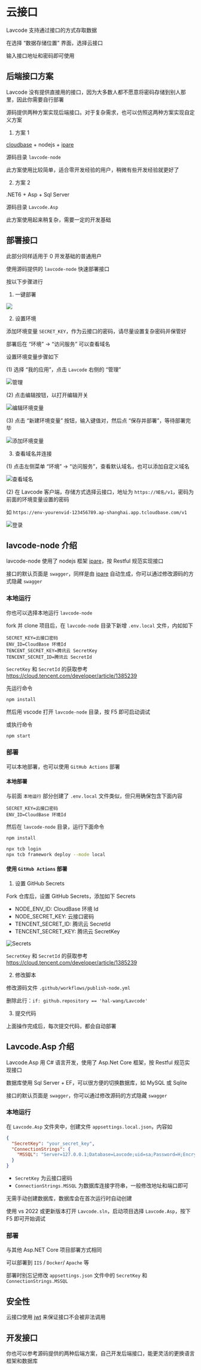 # 云接口

Lavcode 支持通过接口的方式存取数据

在选择 “数据存储位置” 界面，选择云接口

输入接口地址和密码即可使用

## 后端接口方案

Lavcode 没有提供直接用的接口，因为大多数人都不愿意将密码存储到别人那里，因此你需要自行部署

源码提供两种方案实现后端接口。对于复杂需求，也可以仿照这两种方案实现自定义方案

1. 方案 1

[cloudbase](https://www.cloudbase.net/) + nodejs + [ipare](https://ipare.org)

源码目录 `lavcode-node`

此方案使用比较简单，适合零开发经验的用户，稍微有些开发经验就更好了

2. 方案 2

.NET6 + Asp + Sql Server

源码目录 `Lavcode.Asp`

此方案使用起来稍复杂，需要一定的开发基础

## 部署接口

此部分同样适用于 0 开发基础的普通用户

使用源码提供的 `lavcode-node` 快速部署接口

按以下步骤进行

1. 一键部署

[![](https://main.qcloudimg.com/raw/67f5a389f1ac6f3b4d04c7256438e44f.svg)](https://console.cloud.tencent.com/tcb/env/index?action=CreateAndDeployCloudBaseProject&appUrl=https%3A%2F%2Fgithub.com%2Fhal-wang%2FLavcode&branch=main&workDir=lavcode-node)

2. 设置环境

添加环境变量 `SECRET_KEY`，作为云接口的密码，请尽量设置复杂密码并保管好

部署后在 “环境” -> “访问服务” 可以查看域名

设置环境变量步骤如下

(1) 选择 “我的应用”，点击 `Lavcode` 右侧的 “管理”

![管理](./api/mng.png)

(2) 点击编辑按钮，以打开编辑开关

![编辑环境变量](./api/edit.png)

(3) 点击 “新建环境变量” 按钮，输入键值对，然后点 “保存并部署”，等待部署完毕

![添加环境变量](./api/add.png)

3. 查看域名并连接

(1) 点击左侧菜单 “环境” -> “访问服务”，查看默认域名，也可以添加自定义域名

![查看域名](./api/url.png)

(2) 在 Lavcode 客户端，存储方式选择云接口，地址为 `https://域名/v1`，密码为前面的环境变量设置的密码

如 `https://env-yourenvid-123456789.ap-shanghai.app.tcloudbase.com/v1`

![登录](./api/login.png)

## lavcode-node 介绍

lavcode-node 使用了 nodejs 框架 [ipare](https://ipare.org)，按 Restful 规范实现接口

接口的默认页面是 `swagger`，同样是由 [ipare](https://ipare.org) 自动生成，你可以通过修改源码的方式隐藏 `swagger`

### 本地运行

你也可以选择本地运行 `lavcode-node`

fork 并 clone 项目后，在 `lavcode-node` 目录下新增 `.env.local` 文件，内如如下

```
SECRET_KEY=云接口密码
ENV_ID=CloudBase 环境Id
TENCENT_SECRET_KEY=腾讯云 SecretKey
TENCENT_SECRET_ID=腾讯云 SecretId
```

`SecretKey` 和 `SecretId` 的获取参考 <https://cloud.tencent.com/developer/article/1385239>

先运行命令

```sh
npm install
```

然后用 vscode 打开 `lavcode-node` 目录，按 F5 即可启动调试

或执行命令

```sh
npm start
```

### 部署

可以本地部署，也可以使用 `GitHub Actions` 部署

#### 本地部署

与前面 `本地运行` 部分创建了 `.env.local` 文件类似，但只用确保包含下面内容

```
SECRET_KEY=云接口密码
ENV_ID=CloudBase 环境Id
```

然后在 `lavcode-node` 目录，运行下面命令

```sh
npm install

npx tcb login
npx tcb framework deploy --mode local
```

#### 使用 `GitHub Actions` 部署

1. 设置 GitHub Secrets

Fork 仓库后，设置 GitHub Secrets，添加如下 Secrets

- NODE_ENV_ID: CloudBase 环境 Id
- NODE_SECRET_KEY: 云接口密码
- TENCENT_SECRET_ID: 腾讯云 SecretId
- TENCENT_SECRET_KEY: 腾讯云 SecretKey

![Secrets](./api/secrets.png)

`SecretKey` 和 `SecretId` 的获取参考 <https://cloud.tencent.com/developer/article/1385239>

2. 修改脚本

修改源码文件 `.github/workflows/publish-node.yml`

删除此行：`if: github.repository == 'hal-wang/Lavcode'`

3. 提交代码

上面操作完成后，每次提交代码，都会自动部署

## Lavcode.Asp 介绍

Lavcode.Asp 用 C# 语言开发，使用了 Asp.Net Core 框架，按 Restful 规范实现接口

数据库使用 Sql Server + EF，可以很方便的切换数据库，如 MySQL 或 Sqlite

接口的默认页面是 `swagger`，你可以通过修改源码的方式隐藏 `swagger`

### 本地运行

在 `Lavcode.Asp` 文件夹中，创建文件 `appsettings.local.json`，内容如

```json
{
  "SecretKey": "your_secret_key",
  "ConnectionStrings": {
    "MSSQL": "Server=127.0.0.1;Database=Lavcode;uid=sa;Password=H;Encrypt=True;TrustServerCertificate=True;"
  }
}
```

- `SecretKey` 为云接口密码
- `ConnectionStrings.MSSQL` 为数据库连接字符串，一般修改地址和端口即可

无需手动创建数据库，数据库会在首次运行时自动创建

使用 vs 2022 或更新版本打开 `Lavcode.sln`，启动项目选择 `Lavcode.Asp`，按下 F5 即可开始调试

### 部署

与其他 Asp.NET Core 项目部署方式相同

可以部署到 `IIS` / `Docker`/ `Apache` 等

部署时别忘记修改 `appsettings.json` 文件中的 `SecretKey` 和 `ConnectionStrings.MSSQL`

## 安全性

云接口使用 [jwt](https://jwt.io/) 来保证接口不会被非法调用

## 开发接口

你也可以参考源码提供的两种后端方案，自己开发后端接口，能更灵活的更换语言框架和数据库
